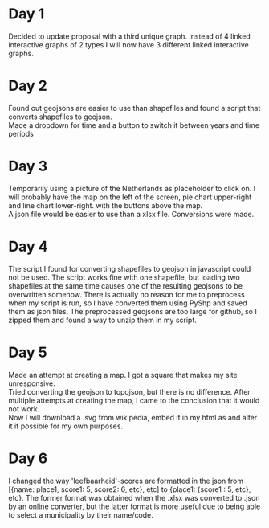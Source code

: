 # Day 1
Decided to update proposal with a third unique graph. Instead of 4 linked interactive graphs of 2 types I will now have 3 different linked interactive graphs.  

# Day 2
Found out geojsons are easier to use than shapefiles and found a script that converts shapefiles to geojson.  
Made a dropdown for time and a button to switch it between years and time periods

# Day 3
Temporarily using a picture of the Netherlands as placeholder to click on.
I will probably have the map on the left of the screen, pie chart upper-right and line chart lower-right. with the buttons above the map.  
A json file would be easier to use than a xlsx file. Conversions were made.

# Day 4
The script I found for converting shapefiles to geojson in javascript could not be used. The script works fine with one shapefile, but loading two shapefiles at the same time causes one of the resulting geojsons to be overwritten somehow. There is actually no reason for me to preprocess when my script is run, so I have converted them using PyShp and saved them as json files.
The preprocessed geojsons are too large for github, so I zipped them and found a way to unzip them in my script.

# Day 5
Made an attempt at creating a map. I got a square that makes my site unresponsive.  
Tried converting the geojson to topojson, but there is no difference. After multiple attempts at creating the map, I came to the conclusion that it would not work.  
Now I will download a .svg from wikipedia, embed it in my html as <object> and alter it if possible for my own purposes.

# Day 6
I changed the way 'leefbaarheid'-scores are formatted in the json from [{name: place1, score1: 5, score2: 6, etc}, etc] to {place1: {score1 : 5, etc}, etc}. The former format was obtained when the .xlsx was converted to .json by an online converter, but the latter format is more useful due to being able to select a municipality by their name/code.  
